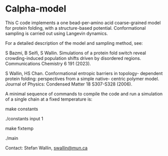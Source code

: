 # Calpha-model

This C code implements a one bead-per-amino acid coarse-grained
model for protein folding, with a structure-based potential.
Conformational sampling is carried out using Langevin dynamics.

For a detailed description of the model and sampling method,
see:

S Bazmi, B Seifi, S Wallin. Simulations of a protein fold switch
reveal crowding-induced population shifts driven by disordered
regions. Communications Chemistry 6 191 (2023).

S Wallin, HS Chan. Conformational entropic barriers in topology-
dependent protein folding: perspectives from a simple native-
centric polymer model. Journal of Physics: Condensed Matter 18
S307-S328 (2006).

A minimal sequence of commands to compile the code and run a
simulation of a single chain at a fixed temperature is:

make constants

./constants input 1

make fixtemp

./main

Contact: Stefan Wallin, swallin@mun.ca

